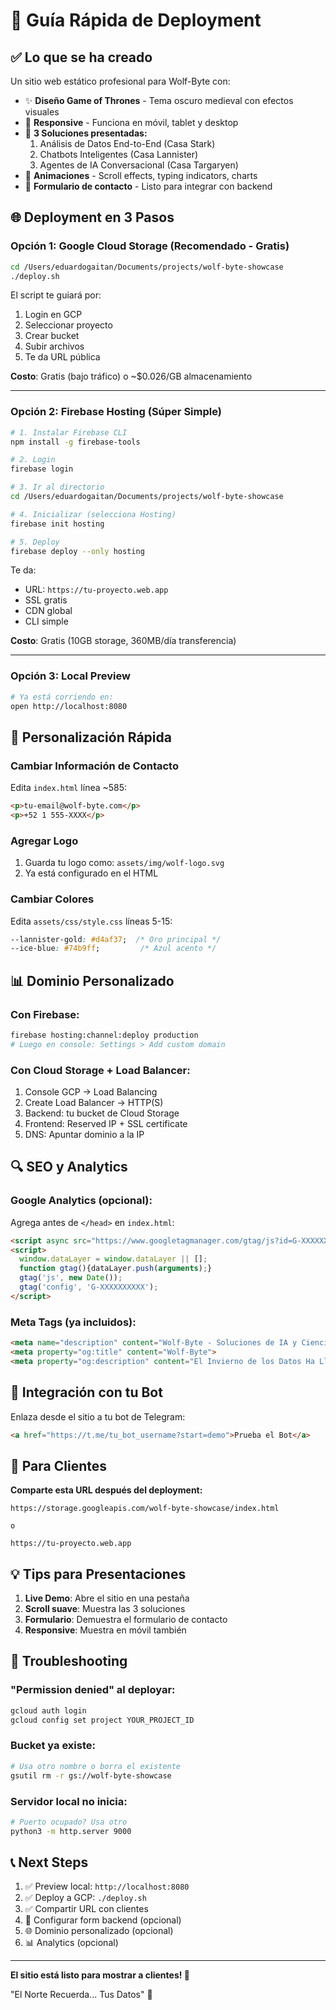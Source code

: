 # 🚀 Guía Rápida de Deployment

## ✅ Lo que se ha creado

Un sitio web estático profesional para Wolf-Byte con:

- ✨ **Diseño Game of Thrones** - Tema oscuro medieval con efectos visuales
- 📱 **Responsive** - Funciona en móvil, tablet y desktop
- 🎯 **3 Soluciones presentadas:**
  1. Análisis de Datos End-to-End (Casa Stark)
  2. Chatbots Inteligentes (Casa Lannister)
  3. Agentes de IA Conversacional (Casa Targaryen)
- 🎨 **Animaciones** - Scroll effects, typing indicators, charts
- 📧 **Formulario de contacto** - Listo para integrar con backend

## 🌐 Deployment en 3 Pasos

### Opción 1: Google Cloud Storage (Recomendado - Gratis)

```bash
cd /Users/eduardogaitan/Documents/projects/wolf-byte-showcase
./deploy.sh
```

El script te guiará por:
1. Login en GCP
2. Seleccionar proyecto
3. Crear bucket
4. Subir archivos
5. Te da URL pública

**Costo**: Gratis (bajo tráfico) o ~$0.026/GB almacenamiento

---

### Opción 2: Firebase Hosting (Súper Simple)

```bash
# 1. Instalar Firebase CLI
npm install -g firebase-tools

# 2. Login
firebase login

# 3. Ir al directorio
cd /Users/eduardogaitan/Documents/projects/wolf-byte-showcase

# 4. Inicializar (selecciona Hosting)
firebase init hosting

# 5. Deploy
firebase deploy --only hosting
```

Te da:
- URL: `https://tu-proyecto.web.app`
- SSL gratis
- CDN global
- CLI simple

**Costo**: Gratis (10GB storage, 360MB/día transferencia)

---

### Opción 3: Local Preview

```bash
# Ya está corriendo en:
open http://localhost:8080
```

## 🎨 Personalización Rápida

### Cambiar Información de Contacto

Edita `index.html` línea ~585:

```html
<p>tu-email@wolf-byte.com</p>
<p>+52 1 555-XXXX</p>
```

### Agregar Logo

1. Guarda tu logo como: `assets/img/wolf-logo.svg`
2. Ya está configurado en el HTML

### Cambiar Colores

Edita `assets/css/style.css` líneas 5-15:

```css
--lannister-gold: #d4af37;  /* Oro principal */
--ice-blue: #74b9ff;         /* Azul acento */
```

## 📊 Dominio Personalizado

### Con Firebase:

```bash
firebase hosting:channel:deploy production
# Luego en console: Settings > Add custom domain
```

### Con Cloud Storage + Load Balancer:

1. Console GCP → Load Balancing
2. Create Load Balancer → HTTP(S)
3. Backend: tu bucket de Cloud Storage
4. Frontend: Reserved IP + SSL certificate
5. DNS: Apuntar dominio a la IP

## 🔍 SEO y Analytics

### Google Analytics (opcional):

Agrega antes de `</head>` en `index.html`:

```html
<script async src="https://www.googletagmanager.com/gtag/js?id=G-XXXXXXXXXX"></script>
<script>
  window.dataLayer = window.dataLayer || [];
  function gtag(){dataLayer.push(arguments);}
  gtag('js', new Date());
  gtag('config', 'G-XXXXXXXXXX');
</script>
```

### Meta Tags (ya incluidos):

```html
<meta name="description" content="Wolf-Byte - Soluciones de IA y Ciencia de Datos">
<meta property="og:title" content="Wolf-Byte">
<meta property="og:description" content="El Invierno de los Datos Ha Llegado">
```

## 📱 Integración con tu Bot

Enlaza desde el sitio a tu bot de Telegram:

```html
<a href="https://t.me/tu_bot_username?start=demo">Prueba el Bot</a>
```

## 🎯 Para Clientes

**Comparte esta URL después del deployment:**

```
https://storage.googleapis.com/wolf-byte-showcase/index.html

o

https://tu-proyecto.web.app
```

## 💡 Tips para Presentaciones

1. **Live Demo**: Abre el sitio en una pestaña
2. **Scroll suave**: Muestra las 3 soluciones
3. **Formulario**: Demuestra el formulario de contacto
4. **Responsive**: Muestra en móvil también

## 🚨 Troubleshooting

### "Permission denied" al deployar:
```bash
gcloud auth login
gcloud config set project YOUR_PROJECT_ID
```

### Bucket ya existe:
```bash
# Usa otro nombre o borra el existente
gsutil rm -r gs://wolf-byte-showcase
```

### Servidor local no inicia:
```bash
# Puerto ocupado? Usa otro
python3 -m http.server 9000
```

## 📞 Next Steps

1. ✅ Preview local: `http://localhost:8080`
2. ✅ Deploy a GCP: `./deploy.sh`
3. ✅ Compartir URL con clientes
4. 📧 Configurar form backend (opcional)
5. 🌐 Dominio personalizado (opcional)
6. 📊 Analytics (opcional)

---

**El sitio está listo para mostrar a clientes! 🎉**

"El Norte Recuerda... Tus Datos" 🐺
